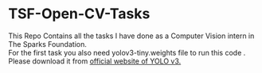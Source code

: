 # TSF-Open-CV-Tasks
This Repo Contains all the tasks I have done as a Computer Vision intern in The Sparks Foundation.<br>
For the first task you also need yolov3-tiny.weights file to run this code . Please download it from <a href="https://pjreddie.com/darknet/yolo/"> official website of YOLO v3. </a>
